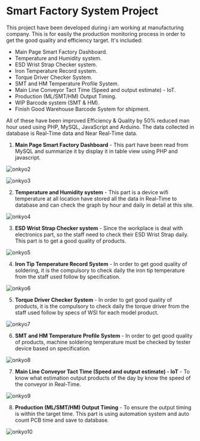 # Smart Factory System Project

This project have been developed during i am working at manufacturing company. This is for easily the production monitoring process in order to get the good quality and efficiency target. It's included:
 
 - Main Page Smart Factory Dashboard.
 - Temperature and Humidity system. 
 - ESD Wrist Strap Checker system.
 - Iron Temperature Record system.
 - Torque Driver Checker System.
 - SMT and HM Temperature Profile System.
 - Main Line Conveyor Tact Time (Speed and output estimate) - IoT.
 - Production (ML/SMT/HM) Output Timing. 
 - WIP Barcode system (SMT & HM).
 - Finish Good Warehouse Barcode System for shipment.

All of these have been improved Efficiency & Quality by 50% reduced man hour used using PHP, MySQL, JavaScript and Arduino. The data collected in database is Real-Time data and Near Real-Time data.


1. **Main Page Smart Factory Dashboard** - This part have been read from MySQL and summarize it by display it in table view using PHP and javascript.

![onkyo2](https://github.com/wanie-tech/smartfactory/assets/107450054/288a46e7-1850-4503-99bd-3a1e4787bd90)

![onkyo3](https://github.com/wanie-tech/smartfactory/assets/107450054/6ad8387f-7eb5-4dd0-81b1-079e400be4a1)


2. **Temperature and Humidity system** - This part is a device wifi temperature at all location have stored all the data in Real-Time to database and can check the graph by hour and daily in detail at this site.

![onkyo4](https://github.com/wanie-tech/smartfactory/assets/107450054/1f63e52c-aa9c-4e5e-8699-2ac9cc03b09b)


3. **ESD Wrist Strap Checker system** - Since the workplace is deal with electronics part, so the staff need to check their ESD Wrist Strap daily. This part is to get a good quality of products.

![onkyo5](https://github.com/wanie-tech/smartfactory/assets/107450054/dfa63801-ed64-465e-a99f-a9426bf5aa79)


4. **Iron Tip Temperature Record System** - In order to get good quality of soldering, it is the compulsory to check daily the iron tip temperature from the staff used follow by specification.

![onkyo6](https://github.com/wanie-tech/smartfactory/assets/107450054/30138401-e7b0-4441-ae82-6f08810ea42e)


5. **Torque Driver Checker System** - In order to get good quality of products, it is the compulsory to check daily the torque driver from the staff used follow by specs of WSI for each model product.

![onkyo7](https://github.com/wanie-tech/smartfactory/assets/107450054/c70ceb0d-aa8f-4b43-aea7-4fe1a155d0aa)


6. **SMT and HM Temperature Profile System** - In order to get good quality of products, machine soldering temperature must be checked by tester device based on specification.

![onkyo8](https://github.com/wanie-tech/smartfactory/assets/107450054/a357d6fd-2ca6-4489-bb4f-442d5bc5ca66)


7. **Main Line Conveyor Tact Time (Speed and output estimate) - IoT** - To know what estimation output products of the day by know the speed of the conveyor in Real-Time.

![onkyo9](https://github.com/wanie-tech/smartfactory/assets/107450054/207460b0-3ef5-46fc-8cbc-d358421d6d75)


8. **Production (ML/SMT/HM) Output Timing** - To ensure the output timing is within the target time. This part is using automation system and auto count PCB time and save to database.

![onkyo10](https://github.com/wanie-tech/smartfactory/assets/107450054/f578e52e-d699-4199-aa49-57d5e8e72068)











